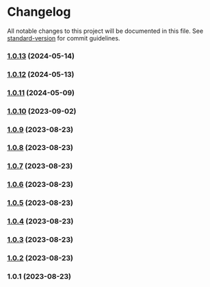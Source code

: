 # Changelog

All notable changes to this project will be documented in this file. See [standard-version](https://github.com/conventional-changelog/standard-version) for commit guidelines.

### [1.0.13](https://github.com/SURGE-GLOBAL-ENGINEERING/y-indexeddb/compare/v1.0.12...v1.0.13) (2024-05-14)

### [1.0.12](https://github.com/SURGE-GLOBAL-ENGINEERING/y-indexeddb/compare/v1.0.11...v1.0.12) (2024-05-13)

### [1.0.11](https://github.com/SURGE-GLOBAL-ENGINEERING/y-indexeddb/compare/v1.0.10...v1.0.11) (2024-05-09)

### [1.0.10](https://github.com/Paladin-Analytics/y-indexeddb/compare/v1.0.9...v1.0.10) (2023-09-02)

### [1.0.9](https://github.com/Paladin-Analytics/y-indexeddb/compare/v1.0.8...v1.0.9) (2023-08-23)

### [1.0.8](https://github.com/Paladin-Analytics/y-indexeddb/compare/v1.0.7...v1.0.8) (2023-08-23)

### [1.0.7](https://github.com/yjs/y-indexeddb/compare/v1.0.6...v1.0.7) (2023-08-23)

### [1.0.6](https://github.com/yjs/y-indexeddb/compare/v1.0.5...v1.0.6) (2023-08-23)

### [1.0.5](https://github.com/yjs/y-indexeddb/compare/v1.0.4...v1.0.5) (2023-08-23)

### [1.0.4](https://github.com/yjs/y-indexeddb/compare/v1.0.3...v1.0.4) (2023-08-23)

### [1.0.3](https://github.com/yjs/y-indexeddb/compare/v1.0.2...v1.0.3) (2023-08-23)

### [1.0.2](https://github.com/yjs/y-indexeddb/compare/v1.0.1...v1.0.2) (2023-08-23)

### 1.0.1 (2023-08-23)

